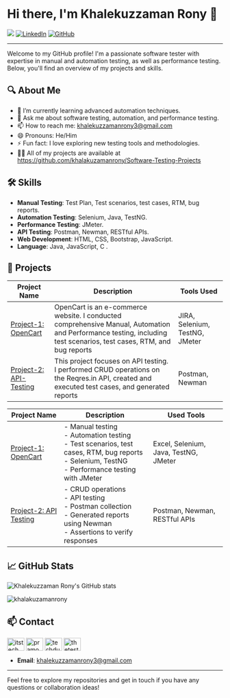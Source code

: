 # Hi there, I'm Khalekuzzaman Rony 👋

![](https://komarev.com/ghpvc/?username=khalakuzamanrony&color=blue&style=flat)
[![LinkedIn](https://img.shields.io/badge/LinkedIn-Profile-blue)](https://www.linkedin.com/in/khalekuzzamanrony/)
[![GitHub](https://img.shields.io/badge/GitHub-Follow-blue)](https://github.com/khalakuzamanrony)

***

Welcome to my GitHub profile! I'm a passionate software tester with expertise in manual and automation testing, as well as performance testing. Below, you'll find an overview of my projects and skills.

## 🔍 About Me

- 🌱 I’m currently learning advanced automation techniques.
- 💬 Ask me about software testing, automation, and performance testing.
- 📫 How to reach me: [khalekuzzamanrony3@gmail.com](mailto:khalekuzzamanrony3@gmail.com)
- 😄 Pronouns: He/Him
- ⚡ Fun fact: I love exploring new testing tools and methodologies.
- 👨‍💻 All of my projects are available at https://github.com/khalakuzamanrony/Software-Testing-Projects

  

## 🛠 Skills

- **Manual Testing**: Test Plan, Test scenarios, test cases, RTM, bug reports.
- **Automation Testing**: Selenium, Java, TestNG.
- **Performance Testing**: JMeter.
- **API Testing**: Postman, Newman, RESTful APIs.
- **Web Development**: HTML, CSS, Bootstrap, JavaScript.
- **Language**: Java, JavaScript, C .

  
## 📂 Projects

| Project Name | Description | Tools Used |
|--------------|-------------|------------|
| [Project-1: OpenCart](https://github.com/khalakuzamanrony/Software-Testing-Projects/tree/main/Project-1%20(OpenCart)) | OpenCart is an e-commerce website. I conducted comprehensive Manual, Automation and Performance testing, including test scenarios, test cases, RTM, and bug reports | JIRA, Selenium, TestNG, JMeter |
| [Project-2: API-Testing](https://github.com/khalakuzamanrony/Software-Testing-Projects/tree/main/Prolect-2%20(API-Testing))    | This project focuses on API testing. I performed CRUD operations on the Reqres.in API, created and executed test cases, and generated reports | Postman, Newman |

| Project Name | Description | Used Tools |
| ------------ | ----------- | ---------- |
| [Project-1: OpenCart](https://github.com/khalakuzamanrony/Software-Testing-Projects/tree/main/Project-1%20(OpenCart)) | - Manual testing<br>- Automation testing<br>- Test scenarios, test cases, RTM, bug reports<br>- Selenium, TestNG<br>- Performance testing with JMeter | Excel, Selenium, Java, TestNG, JMeter |
| [Project-2: API Testing](https://github.com/khalakuzamanrony/Software-Testing-Projects/tree/main/Project-2%20(API-Testing)) | - CRUD operations<br>- API testing<br>- Postman collection<br>- Generated reports using Newman<br>- Assertions to verify responses | Postman, Newman, RESTful APIs |


## 📈 GitHub Stats

![Khalekuzzaman Rony's GitHub stats](https://github-readme-stats.vercel.app/api?username=khalakuzamanrony&show_icons=true&theme=radical)

<p><img align="center" src="https://github-readme-streak-stats.herokuapp.com/?user=khalakuzamanrony&" alt="khalakuzamanrony" /></p>

## 📫 Contact
<p align="left">
<a href="https://twitter.com/@KhalekuzzamanR5" target="blank"><img align="center" src="https://cdn.jsdelivr.net/npm/simple-icons@3.0.1/icons/twitter.svg" alt="itstechmode" height="30" width="40" /></a>
<a href="[https://linkedin.com/in/pramoddutta](https://www.linkedin.com/in/khalekuzzamanrony/)" target="blank"><img align="center" src="https://cdn.jsdelivr.net/npm/simple-icons@3.0.1/icons/linkedin.svg" alt="pramoddutta" height="30" width="40" /></a>
<a href="https://facebook.com/khalekuzzamanrony1" target="blank"><img align="center" src="https://cdn.jsdelivr.net/npm/simple-icons@3.0.1/icons/facebook.svg" alt="techdutta" height="30" width="40" /></a>
<a href="https://instagram.com/khalekuzzamanrony1" target="blank"><img align="center" src="https://cdn.jsdelivr.net/npm/simple-icons@3.0.1/icons/instagram.svg" alt="thetestingacademy" height="30" width="40" /></a>
</p>


- **Email**: [khalekuzzamanrony3@gmail.com](mailto:khalekuzzamanrony3@gmail.com)

---

Feel free to explore my repositories and get in touch if you have any questions or collaboration ideas!


<!---
khalakuzamanrony/khalakuzamanrony is a ✨ special ✨ repository because its `README.md` (this file) appears on your GitHub profile.
You can click the Preview link to take a look at your changes.
--->
